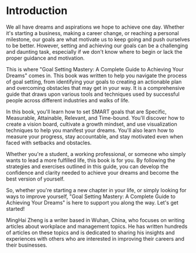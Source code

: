 # Introduction

We all have dreams and aspirations we hope to achieve one day. Whether it's starting a business, making a career change, or reaching a personal milestone, our goals are what motivate us to keep going and push ourselves to be better. However, setting and achieving our goals can be a challenging and daunting task, especially if we don't know where to begin or lack the proper guidance and motivation.

This is where "Goal Setting Mastery: A Complete Guide to Achieving Your Dreams" comes in. This book was written to help you navigate the process of goal setting, from identifying your goals to creating an actionable plan and overcoming obstacles that may get in your way. It is a comprehensive guide that draws upon various tools and techniques used by successful people across different industries and walks of life.

In this book, you'll learn how to set SMART goals that are Specific, Measurable, Attainable, Relevant, and Time-bound. You'll discover how to create a vision board, cultivate a growth mindset, and use visualization techniques to help you manifest your dreams. You'll also learn how to measure your progress, stay accountable, and stay motivated even when faced with setbacks and obstacles.

Whether you're a student, a working professional, or someone who simply wants to lead a more fulfilled life, this book is for you. By following the strategies and exercises outlined in this guide, you can develop the confidence and clarity needed to achieve your dreams and become the best version of yourself.

So, whether you're starting a new chapter in your life, or simply looking for ways to improve yourself, "Goal Setting Mastery: A Complete Guide to Achieving Your Dreams" is here to support you along the way. Let's get started!

MingHai Zheng is a writer based in Wuhan, China, who focuses on writing articles about workplace and management topics. He has written hundreds of articles on these topics and is dedicated to sharing his insights and experiences with others who are interested in improving their careers and their businesses.
